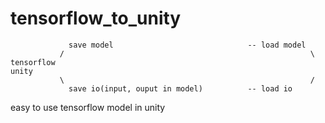 # tensorflow_to_unity


                 save model                              -- load model              
               /                                                       \            
    tensorflow                                                           unity      
               \                                                       /            
                 save io(input, ouput in model)          -- load io                 
                                                                                    
                                                                                    
                                                                                    
easy to use tensorflow model in unity